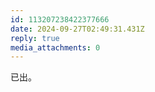 ```yaml
---
id: 113207238422377666
date: 2024-09-27T02:49:31.431Z
reply: true
media_attachments: 0
---
```


已出。

